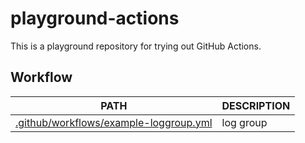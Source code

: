 # playground-actions
This is a playground repository for trying out GitHub Actions.

## Workflow
| PATH | DESCRIPTION |
| --- | --- |
| [.github/workflows/example-loggroup.yml](.github/workflows/example-loggroup.yml)| log group |